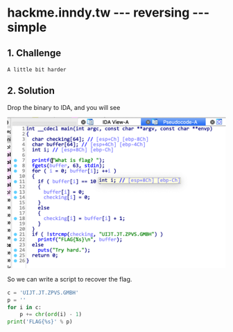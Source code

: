 # hackme.inndy.tw --- reversing --- simple

## 1. Challenge

```
A little bit harder
```

## 2. Solution

Drop the binary to IDA, and you will see 

![](pic0.png)

So we can write a script to recover the flag.

```python
c = 'UIJT.JT.ZPVS.GMBH'
p = ''
for i in c:
    p += chr(ord(i) - 1)
print('FLAG{%s}' % p)
```

